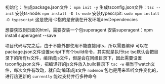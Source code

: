 初始化：
生成package.json文件： ` npm init -y `
生成tsconfig.json文件：`tsc --init`
安装ts-node: `npm install -D ts-node`
安装typescrpit: `sudo npm install -D typescript`
这是使用-D指的是安装在开发环境devDependencies

想要获取到页面的html，需要安装一个包superagent
安装superagent：npm install superagent --save

项目代码写完之后，由于不能外部使用不能直接用ts，所以需要编译
可以在package.json文件设置script下有个build命令，其实就是执行tsc
tsc默认会把目录下的所有ts文件，编译成js文件，但是会在同级目录下，因此需要设置tsconfig.json文件，把编译好的js文件放入build目录下
`tsc -w` 相当于watch文件，每次文件有改动，就自动编译成js文件
`nodemon` 包也是用来监听文件变化的，进行热更新的
`currently` 能过支持并行多种命令